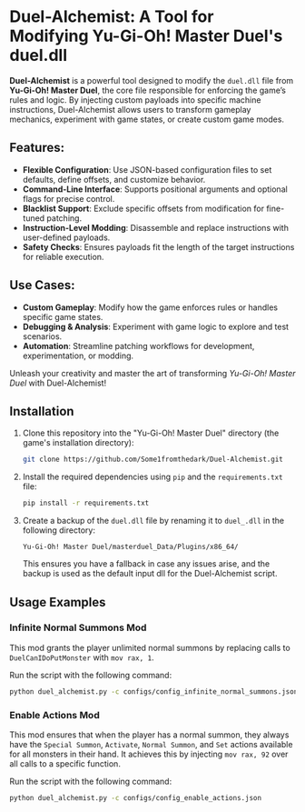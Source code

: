 # Duel-Alchemist: A Tool for Modifying Yu-Gi-Oh! Master Duel's duel.dll

**Duel-Alchemist** is a powerful tool designed to modify the `duel.dll` file from **Yu-Gi-Oh! Master Duel**, the core file responsible for enforcing the game’s rules and logic. By injecting custom payloads into specific machine instructions, Duel-Alchemist allows users to transform gameplay mechanics, experiment with game states, or create custom game modes.

## Features:
- **Flexible Configuration**: Use JSON-based configuration files to set defaults, define offsets, and customize behavior.
- **Command-Line Interface**: Supports positional arguments and optional flags for precise control.
- **Blacklist Support**: Exclude specific offsets from modification for fine-tuned patching.
- **Instruction-Level Modding**: Disassemble and replace instructions with user-defined payloads.
- **Safety Checks**: Ensures payloads fit the length of the target instructions for reliable execution.

## Use Cases:
- **Custom Gameplay**: Modify how the game enforces rules or handles specific game states.
- **Debugging & Analysis**: Experiment with game logic to explore and test scenarios.
- **Automation**: Streamline patching workflows for development, experimentation, or modding.

Unleash your creativity and master the art of transforming *Yu-Gi-Oh! Master Duel* with Duel-Alchemist!

## Installation
1. Clone this repository into the "Yu-Gi-Oh! Master Duel" directory (the game's installation directory):
   ```bash
   git clone https://github.com/Some1fromthedark/Duel-Alchemist.git
   ```

2. Install the required dependencies using `pip` and the `requirements.txt` file:
   ```bash
   pip install -r requirements.txt
   ```

3. Create a backup of the `duel.dll` file by renaming it to `duel_.dll` in the following directory:
   ```
   Yu-Gi-Oh! Master Duel/masterduel_Data/Plugins/x86_64/
   ```
   This ensures you have a fallback in case any issues arise, and the backup is used as the default input dll for the Duel-Alchemist script.

## Usage Examples

### Infinite Normal Summons Mod
This mod grants the player unlimited normal summons by replacing calls to `DuelCanIDoPutMonster` with `mov rax, 1`.

Run the script with the following command:
```bash
python duel_alchemist.py -c configs/config_infinite_normal_summons.json
```

### Enable Actions Mod
This mod ensures that when the player has a normal summon, they always have the `Special Summon`, `Activate`, `Normal Summon`, and `Set` actions available for all monsters in their hand. It achieves this by injecting `mov rax, 92` over all calls to a specific function.

Run the script with the following command:
```bash
python duel_alchemist.py -c configs/config_enable_actions.json
```
